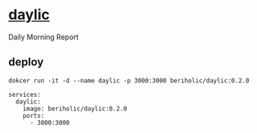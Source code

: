 # [daylic](news.beriholic.xyz)
Daily Morning Report

## deploy
```
dokcer run -it -d --name daylic -p 3000:3000 beriholic/daylic:0.2.0
```

```
services:
  daylic:
    image: beriholic/daylic:0.2.0
    ports:
      - 3000:3000
```
